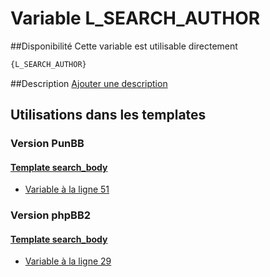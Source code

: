 # Variable L_SEARCH_AUTHOR

##Disponibilité
Cette variable est utilisable directement

```html
{L_SEARCH_AUTHOR}
```

##Description
[Ajouter une description](https://fa-tvars.appspot.com/var/L_SEARCH_AUTHOR)

## Utilisations dans les templates

### Version PunBB

#### [Template search_body](punbb/search_body.md#readme)
* [Variable &agrave; la ligne 51](../punbb/search_body.tpl#L51)

### Version phpBB2

#### [Template search_body](subsilver/search_body.md#readme)
* [Variable &agrave; la ligne 29](../subsilver/search_body.tpl#L29)